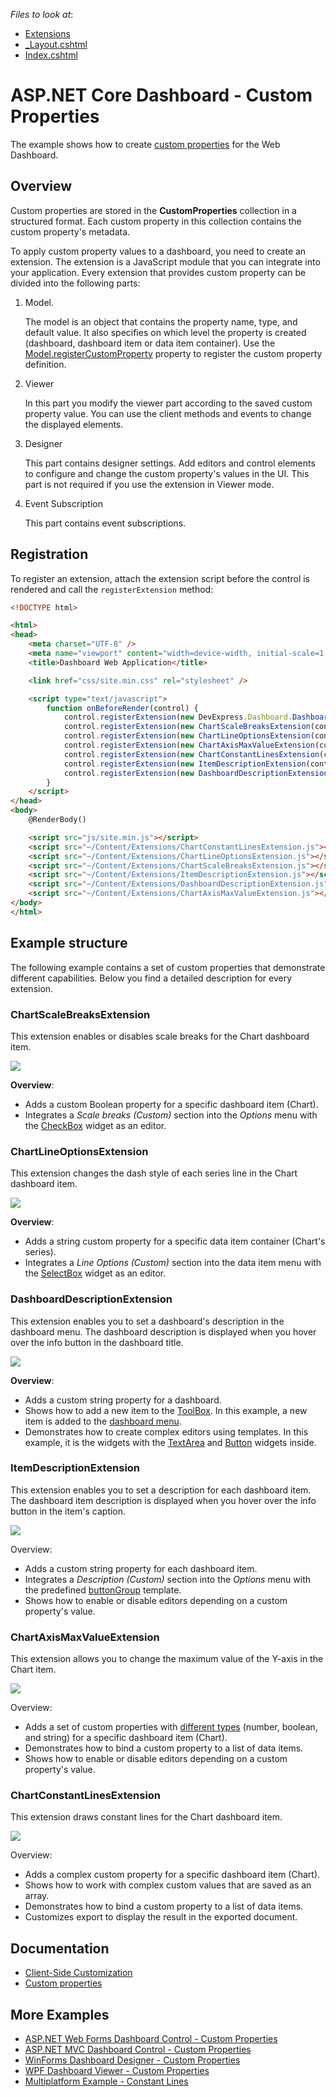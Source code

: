 *Files to look at*:
- [Extensions](./CS/AspNetCoreDashboardCustomPropertiesSample/wwwroot/Content/Extensions)
- [_Layout.cshtml](./CS/AspNetCoreDashboardCustomPropertiesSample/Pages/_Layout.cshtml)
- [Index.cshtml](./CS/AspNetCoreDashboardCustomPropertiesSample/Pages/Index.cshtml)

# ASP.NET Core Dashboard - Custom Properties


The example shows how to create [custom properties](https://docs.devexpress.com/Dashboard/401702/designer-and-viewer-applications/web-dashboard/client-side-customization/custom-properties?v=20.1) for the Web Dashboard.

## Overview

Custom properties are stored in the **CustomProperties** collection in a structured format. Each custom property in this collection contains the custom property's metadata. 

To apply custom property values to a dashboard, you need to create an extension. The extension is a JavaScript module that you can integrate into your application. Every extension that provides custom property can be divided into the following parts:

1. Model.

    The model is an object that contains the property name, type, and default value. It also specifies on which level the property is created (dashboard, dashboard item or data item container). Use the [Model.registerCustomProperty](https://docs.devexpress.com/Dashboard/js-DevExpress.Dashboard.Model.registerCustomProperty-1?v=20.1) property to register the custom property definition.

2. Viewer

    In this part you modify the viewer part according to the saved custom property value. You can use the client methods and events to change the displayed elements.

3. Designer

    This part contains designer settings. Add editors and control elements to configure and change the custom property's values in the UI. This part is not required if you use the extension in Viewer mode.

4. Event Subscription

    This part contains event subscriptions.
	
## Registration

To register an extension, attach the extension script before the control is rendered and call the `registerExtension` method:

```html
<!DOCTYPE html>

<html>
<head>
    <meta charset="UTF-8" />
    <meta name="viewport" content="width=device-width, initial-scale=1.0, maximum-scale=1.0, user-scalable=no" />
    <title>Dashboard Web Application</title>

    <link href="css/site.min.css" rel="stylesheet" />

    <script type="text/javascript">
        function onBeforeRender(control) {
            control.registerExtension(new DevExpress.Dashboard.DashboardPanelExtension(control));
            control.registerExtension(new ChartScaleBreaksExtension(control))
            control.registerExtension(new ChartLineOptionsExtension(control))
            control.registerExtension(new ChartAxisMaxValueExtension(control))
            control.registerExtension(new ChartConstantLinesExtension(control))
            control.registerExtension(new ItemDescriptionExtension(control))
            control.registerExtension(new DashboardDescriptionExtension(control))
        }
    </script>
</head>
<body>
    @RenderBody()

    <script src="js/site.min.js"></script>
    <script src="~/Content/Extensions/ChartConstantLinesExtension.js"></script>
    <script src="~/Content/Extensions/ChartLineOptionsExtension.js"></script>
    <script src="~/Content/Extensions/ChartScaleBreaksExtension.js"></script>
    <script src="~/Content/Extensions/ItemDescriptionExtension.js"></script>
    <script src="~/Content/Extensions/DashboardDescriptionExtension.js"></script>
    <script src="~/Content/Extensions/ChartAxisMaxValueExtension.js"></script>
</body>
</html>
```

## Example structure

The following example contains a set of custom properties that demonstrate different capabilities. Below you find a detailed description for every extension.

### ChartScaleBreaksExtension

This extension enables or disables scale breaks for the Chart dashboard item.

![](images/ChartScaleBreaksExtension.png)

**Overview**:
- Adds a custom Boolean property for a specific dashboard item (Chart).
- Integrates a _Scale breaks (Custom)_ section into the _Options_ menu with the [CheckBox](https://js.devexpress.com/DevExtreme/ApiReference/UI_Widgets/dxCheckBox/) widget as an editor.

### ChartLineOptionsExtension

This extension changes the dash style of each series line in the Chart dashboard item.

![](images/ChartLineOptionsExtension.png)

**Overview**:
- Adds a string custom property for a specific data item container (Chart's series).
- Integrates a _Line Options (Custom)_ section into the data item menu with the [SelectBox](https://js.devexpress.com/DevExtreme/ApiReference/UI_Widgets/dxSelectBox/) widget as an editor.

### DashboardDescriptionExtension

This extension enables you to set a dashboard's description in the dashboard menu. The dashboard description is displayed when you hover over the info button in the dashboard title. 

![](images/DashboardDescriptionExtension.png)

**Overview**:
- Adds a custom string property for a dashboard.
- Shows how to add a new item to the [ToolBox](https://docs.devexpress.com/Dashboard/117442/designer-and-viewer-applications/web-dashboard/ui-elements/toolbox?v=20.1). In this example, a new item is added to the [dashboard menu](https://docs.devexpress.com/Dashboard/117444/designer-and-viewer-applications/web-dashboard/ui-elements/dashboard-menu?v=20.1).
- Demonstrates how to create complex editors using templates. In this example, it is the [](https://js.devexpress.com/DevExtreme/ApiReference/UI_Widgets/dxPopup/) widgets with the [TextArea](https://js.devexpress.com/DevExtreme/ApiReference/UI_Widgets/dxTextArea/) and [Button](https://js.devexpress.com/DevExtreme/ApiReference/UI_Widgets/dxButtonGroup/) widgets inside.

### ItemDescriptionExtension

This extension enables you to set a description for each dashboard item. The dashboard item description is displayed when you hover over the info button in the item's caption. 

![](images/ItemDescriptionExtension.png)

Overview:
- Adds a custom string property for each dashboard item.
- Integrates a _Description (Custom)_ section into the _Options_ menu with the predefined [buttonGroup](https://docs.devexpress.com/Dashboard/js-DevExpress.Dashboard.Designer.FormItemTemplates?v=20.1#js_devexpress_dashboard_designer_formitemtemplates_buttongroup_static) template.
- Shows how to enable or disable editors depending on a custom property's value. 

### ChartAxisMaxValueExtension

This extension allows you to change the maximum value of the Y-axis in the Chart item. 

![](images/ChartAxisMaxValueExtension.png)

Overview:
- Adds a set of custom properties with [different types](https://docs.devexpress.com/Dashboard/js-DevExpress.Dashboard.Model.CustomPropertyMetadata?v=20.1#js_devexpress_dashboard_model_custompropertymetadata_valuetype) (number, boolean, and string) for a specific dashboard item (Chart).
- Demonstrates how to bind a custom property to a list of data items.
- Shows how to enable or disable editors depending on a custom property's value. 

### ChartConstantLinesExtension

This extension draws constant lines for the Chart dashboard item.

![](images/ChartConstantLinesExtension.png)

Overview:
- Adds a complex custom property for a specific dashboard item (Chart).
- Shows how to work with complex custom values that are saved as an array.
- Demonstrates how to bind a custom property to a list of data items.
- Customizes export to display the result in the exported document.

## Documentation

- [Client-Side Customization](https://docs.devexpress.com/Dashboard/401701/designer-and-viewer-applications/web-dashboard/client-side-customization?v=20.1)
- [Custom properties](https://docs.devexpress.com/Dashboard/401702/designer-and-viewer-applications/web-dashboard/client-side-customization/custom-properties?v=20.1)

## More Examples

- [ASP.NET Web Forms Dashboard Control - Custom Properties](https://github.com/DevExpress-Examples/asp-net-web-forms-dashboard-custom-properties-sample)
- [ASP.NET MVC Dashboard Control - Custom Properties](https://github.com/DevExpress-Examples/asp-net-mvc-dashboard-custom-properties-sample)
- [WinForms Dashboard Designer - Custom Properties](https://github.com/DevExpress-Examples/winforms-dashboard-custom-properties)
- [WPF Dashboard Viewer - Custom Properties](https://github.com/DevExpress-Examples/wpf-dashboard-custom-properties)
- [Multiplatform Example - Constant Lines](https://github.com/DevExpress-Examples/dashboard-constant-lines)